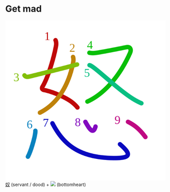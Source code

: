 # Get mad
![6012](../Kanji/kanji-colorize/6012.svg)
[奴](奴.md) (servant / dood) + ![](http://www.kanjidamage.com/assets/radsmall/heartbottom-9e56e0a0233a18e46572cd863b74559bcd8b77d7b5b1bbbed4af2b91f061d5ba.jpg) (bottomheart)